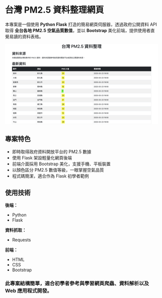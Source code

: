 # 台灣 PM2.5 資料整理網頁

本專案是一個使用 **Python Flask** 打造的簡易網頁伺服器，透過政府公開資料 API 取得 **全台各地 PM2.5 空氣品質數值**，並以 **Bootstrap** 美化前端，提供使用者直覺易讀的資料表格。

<img src="https://github.com/EVANLIN2001/pm25-data-dashboard/blob/main/image/%E6%88%AA%E5%9C%96%202025-03-23%20%E4%B8%8B%E5%8D%888.03.36.png?raw=true" alt="PM2.5 資料儀表板畫面" width="800">

## 專案特色

- 即時取得政府資料開放平台的 PM2.5 數據
- 使用 Flask 架設輕量化網頁後端
- 前端介面採用 Bootstrap 美化，支援手機、平板裝置
- 以顏色區分 PM2.5 數值等級，一眼掌握空氣品質
- 程式碼簡潔，適合作為 Flask 初學者範例

## 使用技術

**後端：**
- Python
- Flask

**資料抓取：**
- Requests

**前端：**
- HTML
- CSS
- Bootstrap

### 此專案結構簡單，適合初學者參考與學習網頁爬蟲、資料解析以及 Web 應用程式開發。
